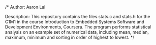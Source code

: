 /*
Author: Aaron Lal

Description:
This repository contains the files stats.c and stats.h for the C1M1 in the course
Introduction to Embedded Systems Software and Development Environments, Coursera.
The program performs statistical analysis on an example set of numerical data, including
mean, median, maximum, minimum and sorting in order of highest to lowest.
*/
